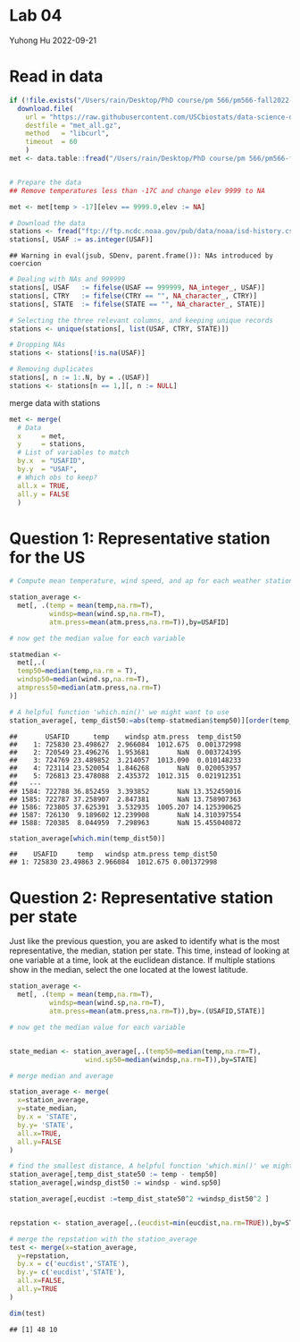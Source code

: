 Lab 04
================
Yuhong Hu
2022-09-21

# Read in data

``` r
if (!file.exists("/Users/rain/Desktop/PhD course/pm 566/pm566-fall2022-labs/lab04/met_all.gz"))
  download.file(
    url = "https://raw.githubusercontent.com/USCbiostats/data-science-data/master/02_met/met_all.gz",
    destfile = "met_all.gz",
    method   = "libcurl",
    timeout  = 60
    )
met <- data.table::fread("/Users/rain/Desktop/PhD course/pm 566/pm566-fall2022-labs/lab04/met_all.gz")


# Prepare the data
## Remove temperatures less than -17C and change elev 9999 to NA

met <- met[temp > -17][elev == 9999.0,elev := NA]
```

``` r
# Download the data
stations <- fread("ftp://ftp.ncdc.noaa.gov/pub/data/noaa/isd-history.csv")
stations[, USAF := as.integer(USAF)]
```

    ## Warning in eval(jsub, SDenv, parent.frame()): NAs introduced by coercion

``` r
# Dealing with NAs and 999999
stations[, USAF   := fifelse(USAF == 999999, NA_integer_, USAF)]
stations[, CTRY   := fifelse(CTRY == "", NA_character_, CTRY)]
stations[, STATE  := fifelse(STATE == "", NA_character_, STATE)]

# Selecting the three relevant columns, and keeping unique records
stations <- unique(stations[, list(USAF, CTRY, STATE)])

# Dropping NAs
stations <- stations[!is.na(USAF)]

# Removing duplicates
stations[, n := 1:.N, by = .(USAF)]
stations <- stations[n == 1,][, n := NULL]
```

merge data with stations

``` r
met <- merge(
  # Data
  x     = met,      
  y     = stations, 
  # List of variables to match
  by.x  = "USAFID",
  by.y  = "USAF", 
  # Which obs to keep?
  all.x = TRUE,      
  all.y = FALSE
  ) 
```

# Question 1: Representative station for the US

``` r
# Compute mean temperature, wind speed, and ap for each weather station, and pick the weather station with the average value closest to th median for the US.

station_average <-
  met[, .(temp = mean(temp,na.rm=T),
          windsp=mean(wind.sp,na.rm=T),
          atm.press=mean(atm.press,na.rm=T)),by=USAFID]

# now get the median value for each variable

statmedian <-
  met[,.(
  temp50=median(temp,na.rm = T),
  windsp50=median(wind.sp,na.rm=T),
  atmpress50=median(atm.press,na.rm=T)
)]

# A helpful function 'which.min()' we might want to use
station_average[, temp_dist50:=abs(temp-statmedian$temp50)][order(temp_dist50)]
```

    ##       USAFID      temp    windsp atm.press  temp_dist50
    ##    1: 725830 23.498627  2.966084  1012.675  0.001372998
    ##    2: 720549 23.496276  1.953681       NaN  0.003724395
    ##    3: 724769 23.489852  3.214057  1013.090  0.010148233
    ##    4: 723114 23.520054  1.846268       NaN  0.020053957
    ##    5: 726813 23.478088  2.435372  1012.315  0.021912351
    ##   ---                                                  
    ## 1584: 722788 36.852459  3.393852       NaN 13.352459016
    ## 1585: 722787 37.258907  2.847381       NaN 13.758907363
    ## 1586: 723805 37.625391  3.532935  1005.207 14.125390625
    ## 1587: 726130  9.189602 12.239908       NaN 14.310397554
    ## 1588: 720385  8.044959  7.298963       NaN 15.455040872

``` r
station_average[which.min(temp_dist50)]
```

    ##    USAFID     temp   windsp atm.press temp_dist50
    ## 1: 725830 23.49863 2.966084  1012.675 0.001372998

# Question 2: Representative station per state

Just like the previous question, you are asked to identify what is the
most representative, the median, station per state. This time, instead
of looking at one variable at a time, look at the euclidean distance. If
multiple stations show in the median, select the one located at the
lowest latitude.

``` r
station_average <-
  met[, .(temp = mean(temp,na.rm=T),
          windsp=mean(wind.sp,na.rm=T),
          atm.press=mean(atm.press,na.rm=T)),by=.(USAFID,STATE)]

# now get the median value for each variable


state_median <- station_average[,.(temp50=median(temp,na.rm=T),
                   wind.sp50=median(windsp,na.rm=T)),by=STATE]

# merge median and average

station_average <- merge(
  x=station_average,
  y=state_median,
  by.x = 'STATE',
  by.y= 'STATE',
  all.x=TRUE,
  all.y=FALSE
)

# find the smallest distance, A helpful function 'which.min()' we might want to use
station_average[,temp_dist_state50 := temp - temp50]
station_average[,windsp_dist50 := windsp - wind.sp50]

station_average[,eucdist :=temp_dist_state50^2 +windsp_dist50^2 ]


repstation <- station_average[,.(eucdist=min(eucdist,na.rm=TRUE)),by=STATE]

# merge the repstation with the station_average
test <- merge(x=station_average,
  y=repstation,
  by.x = c('eucdist','STATE'),
  by.y= c('eucdist','STATE'),
  all.x=FALSE,
  all.y=TRUE
)

dim(test)
```

    ## [1] 48 10
